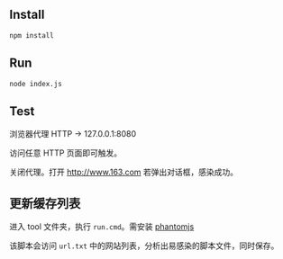 ## Install

```
npm install
```

## Run

```
node index.js
```

## Test

浏览器代理 HTTP -> 127.0.0.1:8080

访问任意 HTTP 页面即可触发。

关闭代理。打开 http://www.163.com 若弹出对话框，感染成功。


## 更新缓存列表

进入 tool 文件夹，执行 ``run.cmd``。需安装 [phantomjs](http://phantomjs.org/)

该脚本会访问 ``url.txt`` 中的网站列表，分析出易感染的脚本文件，同时保存。
